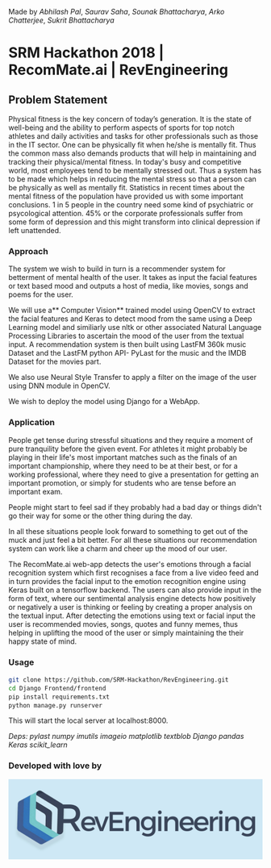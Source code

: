 Made by _Abhilash Pal_, _Saurav Saha_, _Sounak Bhattacharya_, _Arko Chatterjee_, _Sukrit Bhattacharya_
# SRM Hackathon 2018 | RecomMate.ai | RevEngineering

## Problem Statement

Physical fitness is the key concern of today’s generation. It is the state of well-being and the ability to perform aspects of sports for top notch athletes and daily activities and tasks for other professionals such as those in the IT sector. One can be physically fit when he/she is mentally fit. Thus the common mass also demands products that will help in maintaining and tracking their physical/mental fitness. In today's busy and competitive world, most employees tend to be mentally stressed out. Thus a system has to be made which helps in reducing the mental stress so that a person can be physically as well as mentally fit. Statistics in recent times about the mental fitness of the population have provided us with some important conclusions. 1 in 5 people in the country need some kind of psychiatric or psycological attention. 45% or the corporate professionals suffer from some form of depression and this might transform into clinical depression if left unattended.

### Approach

The system we wish to build in turn is a recommender system for betterment of mental health of the user. It takes as input the facial features or text based mood and outputs a host of media, like movies, songs and poems for the user.

We will use a** Computer Vision** trained model using OpenCV to extract the facial features and Keras to detect mood from the same using a Deep Learning model and similiarly use nltk or other associated Natural Language Processing Libraries to ascertain the mood of the user from the textual input. A recommendation system is then built using LastFM 360k music Dataset and the LastFM python API- PyLast for the music and the IMDB Dataset for the movies part.

We also use Neural Style Transfer to apply a filter on the image of the user using DNN module in OpenCV. 

We wish to deploy the model using Django for a WebApp. 

### Application

People get tense during stressful situations and they require a moment of pure tranquility before the given event. For athletes it might probably be playing in their life's most important matches such as the finals of an important championship, where they need to be at their best, or for a working professional, where they need to give a presentation for getting an important promotion, or simply for students who are tense before an important exam. 

People might start to feel sad if they probably had a bad day or things didn't go their way for some or the other thing during the day. 

In all these situations people look forward to something to get out of the muck and just feel a bit better. For all these situations our recommendation system can work like a charm and cheer up the mood of our user.

The RecomMate.ai web-app detects the user's emotions through a facial recognition system which first recognises a face from a live video feed and in turn provides the facial input to the emotion recognition engine using Keras built on a tensorflow backend. The users can also provide input in the form of text, where our sentimental analysis engine detects how positively or negatively a user is thinking or feeling by creating a proper analysis on the textual input. After detecting the emotions using text or facial input the user is recommended movies, songs, quotes and funny memes, thus helping in uplifting the mood of the user or simply maintaining the their happy state of mind.

### Usage

```bash
git clone https://github.com/SRM-Hackathon/RevEngineering.git
cd Django Frontend/frontend
pip install requirements.txt
python manage.py runserver
```

This will start the local server at localhost:8000.

_*Deps*: 
pylast
numpy
imutils
imageio
matplotlib
textblob
Django
pandas
Keras
scikit_learn_

### Developed with love by

![Alt Text](https://github.com/SRM-Hackathon/RevEngineering/blob/master/src/REVlogo.jpg)


